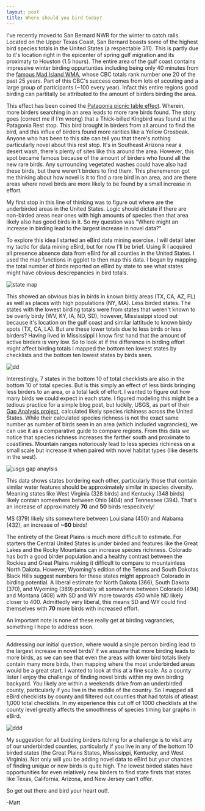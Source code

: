 ```yaml
---
layout: post
title: Where should you bird today?
---
```

I've recently moved to San Bernard NWR for the winter to catch rails. Located on the Upper Texas Coast, San Bernard boasts some of the highest bird species totals in the United States (a respectable 311). This is partly due to it's location right in the epicenter of spring gulf migration and its proximaty to Houston (1.5 hours). The entire area of the gulf coast contains impressive  winter birding oppurtunties including being only 40 minutes from the [famous Mad Island WMA](https://www.nature.org/ourinitiatives/regions/northamerica/unitedstates/texas/explore/mad-island-bird-count.xml?redirect=https-301), whose CBC totals rank number one 20 of the past 25 years. Part of this CBC's success comes from lots of scouting and a large group of participants (~100 every year). Infact this entire regions good birding can partitally be attributed to the amount of birders birding the area. 

This effect has been coined the [Patagonia picnic table effect](https://en.wikipedia.org/wiki/Patagonia_picnic_table_effect). Wherein, more birders searching in an area leads to more rare birds found. The story goes (correct me if I'm wrong) that a Thick-billed Kingbird was found  at the Patagonia Rest stop. This bird brought in birders from all around to find the bird, and this influx of birders found more rarities like a Yellow Grosbeak. Anyone who has been to this site can tell you that there's nothing particularly novel about this rest stop. It's in Southeast Arizona near a desert wash, there's plenty of sites like this around the area. However, this spot became famous because of the amount of birders who found all the new rare birds. Any surrounding vegetated washes could have also had these birds, but there weren't birders to find them. This phenemenon got me thinking about how novel is it to find a rare bird in an area, and are there areas where novel birds are more likely to be found by a small increase in effort.

My first stop in this line of thinking was to figure out where are the underbirded areas in the United States. Logic should dictate if there are non-birded areas near ones with high amounts of species then that area likely also has good birds in it. So my question was "Where might an increase in birding lead to the largest increase in novel data?" 

To explore this idea I started an eBird data mining exercise. I will detail later my tactic for data mining eBird, but for now I'll be brief. Using R I acquired all presence absence data from eBird for all counties in the United States. I used the map functions in ggplot to then map this data. I began by mapping the total number of birds reported on eBird by state to see what states might have obvious descrepancies in bird totals.

![state map](https://i.imgur.com/HoCx4zI.png)

This showed an obvious bias in birds in known birdy areas (TX, CA, AZ, FL) as well as places with high populations (NY, MA). Less birded states. The states with the lowest birding totals were from states that weren't known to be overly birdy (WV, KY, IA, ND, SD), however, Mississippi stood out because it's location on the gulf coast and similar lattitude to known birdy spots (TX, CA, LA). But are these lower totals due to less birds or less birders? Having lived in Mississippi I know first hand that the amount of active birders is very low. So to look at if the difference in birding effort might affect birding totals I mapped the bottom ten lowest states by checklists and the bottom ten lowest states by birds seen.

![dd](https://i.imgur.com/QO2ro6D.png)

Interestingly, 7 states in the bottom 10 of total checklists are also in the bottom 10 of total species. But is this simply an effect of less birds bringing less birders to an area, or a total lack of effort. I wanted to figure out how many birds we could expect in each state. I figured modeling this might be a tedious practice for a simple blog post, but luckily, USGS, as part of their [Gap Analysis project](https:Fre//gapanalysis.usgs.gov/species/), calculated likely species richiness across the United States. While their calculated species richness is not the exact same number as number of birds seen in an area (which included vagrancies), we can use it as a comparative guide to compare regions. From this data we notice that species richness increases the farther south and proximate to coastlines. Mountain ranges notoriously lead to less species richiness on a small scale but increase it when paired with novel habitat types (like deserts in the west).

![usgs gap anaylsis](https://gapanalysis.usgs.gov/species/files/2012/03/Birds_Richness.png)

This data shows states bordering each other, particularly those that contain similar water features should be approximately similar in species diversity. Meaning states like West Virginia (328 birds) and Kentucky (348 birds) likely contain somewhere between Ohio (404) and Tennessee (394). That's an increase of approximately **70** and **50** birds respecitvely! 

MS (379) likely sits somewhere between Louisiana (450) and Alabama (432), an increase of **~60** birds!

The entirety of the Great Plains is much more difficult to estimate. For starters the Central United States is under birded and features like the Great Lakes and the Rocky Mountains can increase species richiness. Colorado has both a good birder population and a healthy contrast between the Rockies and Great Plains making it difficult to compare to mountainless North Dakota. However, Wyoming's edition of the Tetons and South Dakotas Black Hills suggest numbers for these states might approach Colorado in birding potential. A liberal estimate for  North Dakota (366), South Dakota (370), and Wyoming (389) probably sit somewhere between Colorado (494) and Montana (408) with SD and WY more towards 450 while ND likely closer to 400. Admittedly very liberal, this means SD and WY could find themselves with **70** more birds with increased effort.

An important note is none of these really get at birding vagrancies, something I hope to address soon. 

--------------------------------------------------------------

Addressing our initial question, where would a single person birding lead to the largest increase in novel birds? If we assume that more birding leads to more birds, as we can see that even the areas with lower bird totals likely contain many more birds, then mapping where the most underbirded areas would be a great start. I wanted to look at this at a fine scale. As a county lister I enjoy the challenge of finding novel birds within my own birding backyard. You likely are within a weekends drive from an underbirded county, particularly if you live in the middle of the country. So I mapped all eBird checklists by county and filtered out counties that had totals of atleast 1,000 total checklists. In my experience this cut off of 1000 checklists at the county level greatly affects the smoothness of species timing bar graphs in eBird.

![ddd](https://i.imgur.com/AnCyPLo.png)

My suggestion for all budding birders itching for a challenge is to visit any of our underbirded counties, particularly if you live in any of the bottom 10 birded states (the Great Plains States, Mississippi, Kentucky, and West Virginia). Not only will you be adding novel data to eBird but your chances of finding unique or new birds is quite high. The lowest birded states have opportunities for even relatively new birders to find state firsts that states like Texas, California, Arizona, and New Jersey can't offer.

So get out there and bird your heart out!.

-Matt
